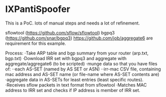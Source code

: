 # IXPantiSpoofer

This is a PoC. lots of manual steps and needs a lot of refinement.

sflowtool (https://github.com/sflow/sflowtool)
bgpq3 (https://github.com/snar/bgpq3)
https://github.com/job/aggregate6
are requirement for this example.

Process:
⋅Take ARP table and bgp summary from your router (arp.txt, bgp.txt) 
⋅Download IRR set with bgpq3 and aggregate with aggregate/aggregate6 (to be scripted)
⋅munge data so that you have files of:
⋅⋅each AS-SET (named by AS SET or ASN)
⋅⋅irr-mac CSV file, containing mac address and AS-SET name (or file-name where AS-SET contents are)
⋅aggregate data in AS-SETs for least entries (least specific routes). 
⋅Receives sflow packets in text format from sflowtool 
⋅Matches MAC address to IRR set and checks if IP address is member of IRR set.
